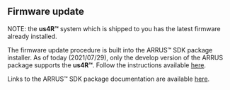 ## Firmware update

NOTE: the **us4R™** system which is shipped to you has the latest
firmware already installed.

The firmware update procedure is built into the ARRUS™ SDK package
installer. As of today (2021/07/29), only the develop version of the
ARRUS package supports the **us4R™**. Follow the instructions available
[here](https://us4useu.github.io/arrus-public/releases/current/python/content/installation/index.html#arrus).

Links to the ARRUS™ SDK package documentation are available
[here](https://github.com/us4useu/arrus-public).
